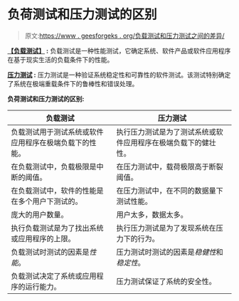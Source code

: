 # 负荷测试和压力测试的区别

> 原文:[https://www . geesforgeks . org/负载测试和压力测试之间的差异/](https://www.geeksforgeeks.org/difference-between-load-testing-and-stress-testing/)

**[【负载测试】](https://www.geeksforgeeks.org/software-testing-load-testing/) :**
负载测试是一种性能测试，它确定系统、软件产品或软件应用程序在基于现实生活的负载条件下的性能。

**[压力测试](https://www.geeksforgeeks.org/stress-testing-software-testing/) :**
压力测试是一种验证系统稳定性和可靠性的软件测试。该测试特别确定了系统在极端重载条件下的鲁棒性和错误处理。

**负荷测试和压力测试的区别:**

<center>

| 负载测试 | 压力测试 |
| --- | --- |
| 负载测试用于测试系统或软件应用程序在极端负载下的性能。 | 执行压力测试是为了测试系统或软件应用程序在极端负载下的健壮性。 |
| 在负载测试中，负载极限是中断的阈值。 | 在压力测试中，载荷极限高于断裂阈值。 |
| 在负载测试中，软件的性能是在多个用户下测试的。 | 在压力测试中，在不同的数据量下测试性能。 |
| 庞大的用户数量。 | 用户太多，数据太多。 |
| 执行负载测试是为了找出系统或应用程序的上限。 | 执行压力测试是为了发现系统在压力下的行为。 |
| 负载测试时测试的因素是*性能*。 | 压力测试时测试的因素是*稳健性*和*稳定性*。 |
| 负载测试决定了系统或应用程序的运行能力。 | 压力测试保证了系统的安全性。 |

</center>